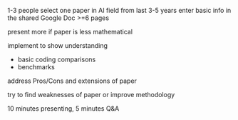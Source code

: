 1-3 people
select one paper in AI field from last 3-5 years
enter basic info in the shared Google Doc
\>=6 pages

present more if paper is less mathematical

implement to show understanding
- basic coding comparisons
- benchmarks

address Pros/Cons and extensions of paper

try to find weaknesses of paper or improve methodology

10 minutes presenting, 5 minutes Q&A